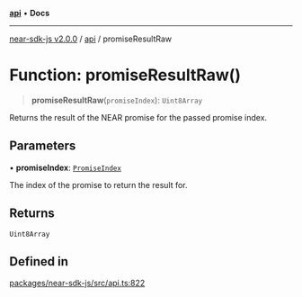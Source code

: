 [**api**](../README.md) • **Docs**

***

[near-sdk-js v2.0.0](../../packages.md) / [api](../README.md) / promiseResultRaw

# Function: promiseResultRaw()

> **promiseResultRaw**(`promiseIndex`): `Uint8Array`

Returns the result of the NEAR promise for the passed promise index.

## Parameters

• **promiseIndex**: [`PromiseIndex`](../../utils/type-aliases/PromiseIndex.md)

The index of the promise to return the result for.

## Returns

`Uint8Array`

## Defined in

[packages/near-sdk-js/src/api.ts:822](https://github.com/dim-daskalov/near-sdk-js/blob/c0112192f31548f11b769a1fd8095c77a0fff154/packages/near-sdk-js/src/api.ts#L822)
